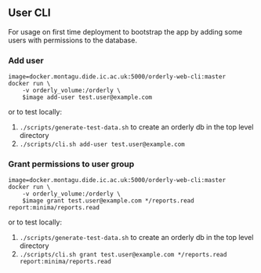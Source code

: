 ## User CLI
For usage on first time deployment to bootstrap the app by adding some users with permissions
to the database.

### Add user

    image=docker.montagu.dide.ic.ac.uk:5000/orderly-web-cli:master
    docker run \
        -v orderly_volume:/orderly \
        $image add-user test.user@example.com

or to test locally:
1. `./scripts/generate-test-data.sh` to create an orderly db in the top level directory
1. `./scripts/cli.sh add-user test.user@example.com`

### Grant permissions to user group

    image=docker.montagu.dide.ic.ac.uk:5000/orderly-web-cli:master
    docker run \
        -v orderly_volume:/orderly \
        $image grant test.user@example.com */reports.read report:minima/reports.read

or to test locally:
1. `./scripts/generate-test-data.sh` to create an orderly db in the top level directory
1. `./scripts/cli.sh grant test.user@example.com */reports.read report:minima/reports.read`
